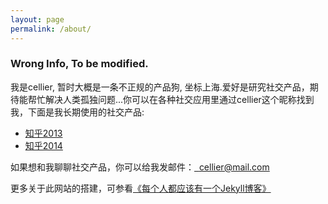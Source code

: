 ```yaml
---
layout: page
permalink: /about/
---
```


### Wrong Info, To be modified.

我是cellier, 暂时大概是一条不正规的产品狗, 坐标上海.爱好是研究社交产品，期待能帮忙解决人类孤独问题...你可以在各种社交应用里通过cellier这个昵称找到我，下面是我长期使用的社交产品:

* <a href="http://www.zhihu.com/people/cellier" target="_blank"> 知乎2013</a>
* <a href="http://www.zhihu.com/people/cellier_" target="_blank">知乎2014</a>


如果想和我聊聊社交产品，你可以给我发邮件：<a href="mailto:cellier@mail.com" target="_blank"><i class="fa fa-envelope-o fa-fw"></i>&nbsp; cellier@mail.com</a>

更多关于此网站的搭建，可参看<a href="http://www.cellier.me/2015/01/04/jekyll%E6%90%AD%E5%BB%BA%E5%8D%9A%E5%AE%A2%E6%95%99%E7%A8%8B/" target="_self">《每个人都应该有一个Jekyll博客》</a>




